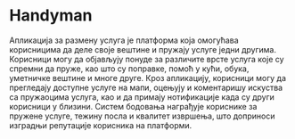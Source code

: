 # Handyman
Апликација за размену услуга је платформа која омогућава корисницима да деле своје вештине и пружају услуге једни другима. Корисници могу да објављују понуде за различите врсте услуга које су спремни да пруже, као што су поправке, помоћ у кући, обука, уметничке вештине и многе друге. 
Кроз апликацију, корисници могу да прегледају доступне услуге на мапи, оцењују и коментаришу искуства са пружаоцима услуга, као и да примају нотификације када су други корисници у близини. Систем бодовања награђује кориснике за пружене услуге, тежину посла и квалитет извршења, што доприноси изградњи репутације корисника на платформи.
